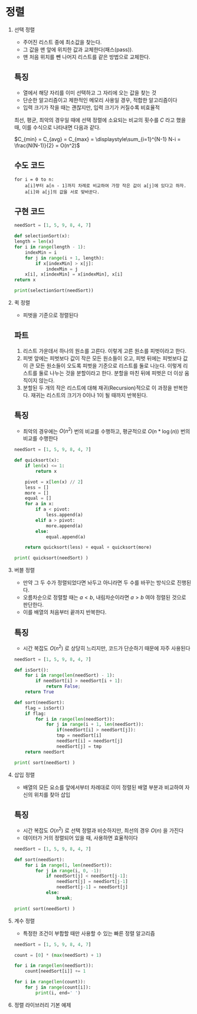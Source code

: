# 정렬

1. 선택 정렬
    - 주어진 리스트 중에 최소값을 찾는다.
    - 그 값을 맨 앞에 위치한 값과 교체한다(패스(pass)).
    - 맨 처음 위치를 뺀 나머지 리스트를 같은 방법으로 교체한다.

    ## 특징
    - 열에서 해당 자리를 이미 선택하고 그 자리에 오는 값을 찾는 것
    - 단순한 알고리즘이고 제한적인 메모리 사용일 경우, 적합한 알고리즘이다
    - 입력 크기가 작을 때는 괜찮지만, 입력 크기가 커질수록 비효율적
    
    최선, 평균, 최악의 경우일 때에 선택 정렬에 소요되는 비교의 횟수를 $C$ 라고 했을 때, 이를 수식으로 나타내면 다음과 같다.

    $C_{min} = C_{avg} = C_{max} = \displaystyle\sum_{i=1}^{N-1} N-i = \frac{N(N-1)}{2} = O(n^2)$

    ## 수도 코드
    ```
    for i = 0 to n:
        a[i]부터 a[n - 1]까지 차례로 비교하여 가장 작은 값이 a[j]에 있다고 하자.
        a[i]와 a[j]의 값을 서로 맞바꾼다.
    ```

    ## 구현 코드
    ```python
    needSort = [1, 5, 9, 8, 4, 7]

    def selectionSort(x):
    length = len(x)
    for i in range(length - 1):
        indexMin = i
        for j in range(i + 1, length):
            if x[indexMin] > x[j]:
                indexMin = j
        x[i], x[indexMin] = x[indexMin], x[i]
    return x

    print(selectionSort(needSort))
    ```

2. 퀵 정렬
    - 피벗을 기준으로 정렬된다

    ## 파트
    1. 리스트 가운데서 하나의 원소를 고른다. 이렇게 고른 원소를 피벗이라고 한다.
    2. 피벗 앞에는 피벗보다 값이 작은 모든 원소들이 오고, 피벗 뒤에는 피벗보다 값이 큰 모든 원소들이 오도록 피벗을 기준으로 리스트를 둘로 나눈다. 이렇게 리스트를 둘로 나누는 것을 분할이라고 한다. 분할을 마친 뒤에 피벗은 더 이상 움직이지 않는다.
    3. 분할된 두 개의 작은 리스트에 대해 재귀(Recursion)적으로 이 과정을 반복한다. 재귀는 리스트의 크기가 0이나 1이 될 때까지 반복된다.

    ## 특징
    - 최악의 경우에는 $O(n^{2})$ 번의 비교를 수행하고, 평균적으로 $O(n * \log(n))$ 번의 비교를 수행한다

    ```python
    needSort = [1, 5, 9, 8, 4, 7]

    def quicksort(x):
        if len(x) <= 1:
            return x

        pivot = x[len(x) // 2]
        less = []
        more = []
        equal = []
        for a in x:
            if a < pivot:
                less.append(a)
            elif a > pivot:
                more.append(a)
            else:
                equal.append(a)

        return quicksort(less) + equal + quicksort(more)

    print( quicksort(needSort) )
    ```

3. 버블 정렬
    - 만약 그 두 수가 정렬되었다면 놔두고 아니라면 두 수를 바꾸는 방식으로 진행된다.
    - 오름차순으로 정렬할 때는 $a < b$, 내림차순이라면 $a > b$ 여야 정렬된 것으로 판단한다.
    - 이를 배열의 처음부터 끝까지 반복한다.
    
    ## 특징
    - 시간 복잡도 $O(n^{2})$ 로 상당히 느리지만, 코드가 단순하기 때문에 자주 사용된다

    ```python
    needSort = [1, 5, 9, 8, 4, 7]

    def isSort():
        for i in range(len(needSort) - 1):
            if needSort[i] > needSort[i + 1]:
                return False;
        return True

    def sort(needSort):
        flag = isSort()
        if flag:
            for i in range(len(needSort)):
                for j in range(i + 1, len(needSort)):
                    if(needSort[i] > needSort[j]):
                    tmp = needSort[i]
                    needSort[i] = needSort[j]
                    needSort[j] = tmp
        return needSort

    print( sort(needSort) )
    ```

4. 삽입 정렬

    - 배열의 모든 요소를 앞에서부터 차례대로 이미 정렬된 배열 부분과 비교하여 자신의 위치를 찾아 삽입

    ## 특징
    - 시간 복잡도 $O(n^{2})$ 로 선택 정렬과 비슷하지만, 최선의 경우 $O(n)$ 을 가진다
    - 데이터가 거의 정렬되어 있을 때, 사용하면 효율적이다

    ```python
    needSort = [1, 5, 9, 8, 4, 7]

    def sort(needSort):
        for i in range(1, len(needSort)):
            for j in range(i, 0, -1):
                if needSort[j] < needSort[j-1]:
                    needSort[j] = needSort[j-1]
                    needSort[j-1] = needSort[j]
                else:
                    break;
    
    print( sort(needSort) )
    ```

5. 계수 정렬
    - 특정한 조건이 부합할 때만 사용할 수 있는 빠른 정렬 알고리즘
    
    ```python
    needSort = [1, 5, 9, 8, 4, 7]

    count = [0] * (max(needSort) + 1)

    for i in range(len(needSort)):
        count[needSort[i]] += 1

    for i in range(len(count)):
        for j in range(count[i]):
            print(i, end=' ')
    ```
6. 정렬 라이브러리 기본 예제